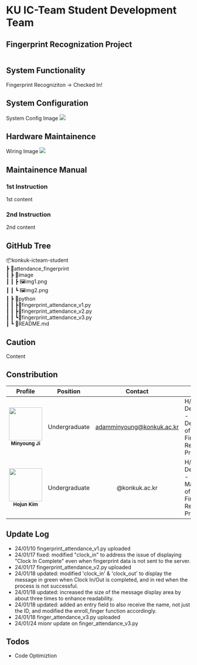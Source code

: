 # KU IC-Team Student Development Team

## Fingerprint Recognization Project

</div>
<div align="center"><img src="https://github.com/konkuk-icteam-student/attendance_fingerprint/assets/107067111/731e0c25-a264-47ef-8355-ff20014bc242" alt=""/></div>

## System Functionality

Fingerprint Recogniziton -> Checked In!

## System Configuration

System Config Image
![](./imgs/system_config.png)

## Hardware Maintainence

Wiring Image
![](./imgs/hardware_diagram.png)

## Maintainence Manual

### 1st Instruction

1st content

### 2nd Instruction

2nd content

## GitHub Tree

📦konkuk-icteam-student <br/>
 ┣ 📂attendance_fingerprint <br/>
 ┃ ┣ 📂image <br/>
 ┃ ┃ ┣ 🖼️img1.png <br/>
 ┃ ┃ ┗ 🖼️img2.png <br/>
 ┃ ┣ 📂python <br/>
 ┃ ┃ ┣📜fingerprint_attendance_v1.py <br/>
 ┃ ┃ ┣📜fingerprint_attendance_v2.py <br/>
 ┃ ┃ ┗📜fingerprint_attendance_v3.py <br/>
 ┃ ┗ 📜README.md

## Caution

Content

## Constribution

| Profile | Position | Contact | Role |
| ------- | -------- |---- | ---- |
| <div align="center"><img src="https://github.com/ESWContest-A2B2/2023ESWContest/assets/141810581/dd8736d0-a3ea-4dae-8b10-202b5c2a2855" width="90px;" alt=""/><br/><sub><b>Minyoung Ji</b><sub></a></div> | <div align="center">Undergraduate<br/> | <div align="center">adamminyoung@konkuk.ac.kr | H/W Development - Development of Fingerprint Recognition Program |
| <div align="center"><img src="https://github.com/konkuk-icteam-student/attendance_fingerprint/assets/107067111/5fa7a403-0974-4160-8d50-5a53c9161263" width="90px;" alt=""/><br/><sub><b>Hojun Kim</b><sub></a></div> | <div align="center">Undergraduate<br/> | <div align="center">@konkuk.ac.kr | H/W Development - Maintenance of Fingerprint Recognition Program |

## Update Log

- 24/01/10 fingerprint_attendance_v1.py uploaded
- 24/01/17 fixed: modified "clock_in" to address the issue of displaying "Clock In Complete" even when fingerprint data is not sent to the server.
- 24/01/17 fingerprint_attendance_v2.py uploaded
- 24/01/18 updated: modified 'clock_in' & 'clock_out' to display the message in green when Clock In/Out is completed, and in red when the process is not successful.
- 24/01/18 updated: increased the size of the message display area by about three times to enhance readability.
- 24/01/18 updated: added an entry field to also receive the name, not just the ID, and modified the enroll_finger function accordingly.
- 24/01/18 finger_attendance_v3.py uploaded
- 24/01/24 mionr update on finger_attendance_v3.py

## Todos

- Code Optimiztion
